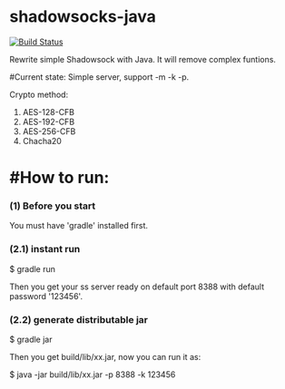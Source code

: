 shadowsocks-java
================

[![Build Status](https://travis-ci.org/bestoa/shadowsocks-java.svg?branch=master)](https://travis-ci.org/bestoa/shadowsocks-java)

Rewrite simple Shadowsock with Java.
It will remove complex funtions.

#Current state:
Simple server, support -m -k -p.

Crypto method: 
  1. AES-128-CFB
  2. AES-192-CFB
  3. AES-256-CFB
  4. Chacha20

#How to run:
=======
### (1) Before you start
You must have 'gradle' installed first.

### (2.1) instant run
$ gradle run

Then you get your ss server ready on default port 8388 with default password '123456'.

### (2.2) generate distributable jar
$ gradle jar

Then you get build/lib/xx.jar, now you can run it as:

$ java -jar build/lib/xx.jar -p 8388 -k 123456
